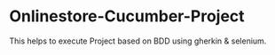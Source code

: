 # Onlinestore-Cucumber-Project

This helps to execute Project based on BDD using gherkin & selenium.

